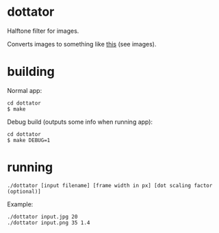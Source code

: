 # dottator
Halftone filter for images.

Converts images to something like [this](https://en.wikipedia.org/wiki/Halftone) (see images).

# building
Normal app:
```
cd dottator
$ make
```

Debug build (outputs some info when running app):
```
cd dottator
$ make DEBUG=1
```

# running
```
./dottator [input filename] [frame width in px] [dot scaling factor (optional)]
```

Example:
```
./dottator input.jpg 20
./dottator input.png 35 1.4
```
